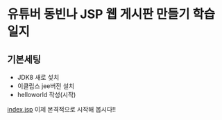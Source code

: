 # 유튜버 동빈나 JSP 웹 게시판 만들기 학습일지
## 기본세팅
- JDK8 새로 섳치
- 이클립스 jee버전 설치
- helloworld 작성(시작)

[index.jsp](screenshot.png)
이제 본격적으로 시작해 봅시다!!
